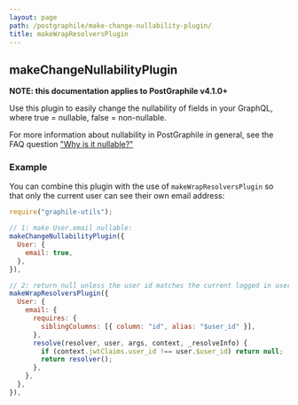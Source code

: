 ```yaml
---
layout: page
path: /postgraphile/make-change-nullability-plugin/
title: makeWrapResolversPlugin
---
```


## makeChangeNullabilityPlugin

**NOTE: this documentation applies to PostGraphile v4.1.0+**

Use this plugin to easily change the nullability of fields in your GraphQL, where true = nullable, false = non-nullable.

For more information about nullability in PostGraphile in general, see the FAQ question ["Why is it nullable?"](/why-nullable/)

### Example

You can combine this plugin with the use of `makeWrapResolversPlugin` so that only the current user can see their own email address:

```js
require("graphile-utils");

// 1: make User.email nullable:
makeChangeNullabilityPlugin({
  User: {
    email: true,
  },
}),

// 2: return null unless the user id matches the current logged in user_id
makeWrapResolversPlugin({
  User: {
    email: {
      requires: {
        siblingColumns: [{ column: "id", alias: "$user_id" }],
      },
      resolve(resolver, user, args, context, _resolveInfo) {
        if (context.jwtClaims.user_id !== user.$user_id) return null;
        return resolver();
      },
    },
  },
}),
```